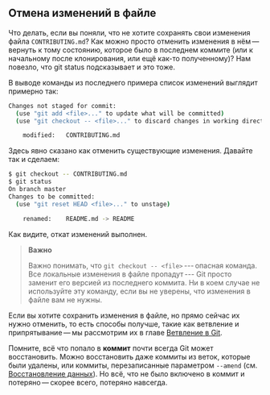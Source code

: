 ## Отмена изменений в файле

Что делать, если вы поняли, что не хотите сохранять свои
изменения файла `CONTRIBUTING.md`? Как можно просто отменить
изменения в нём — вернуть к тому состоянию, которое было
в последнем коммите (или к начальному после клонирования,
или ещё как-то полученному)? Нам повезло, что git status
подсказывает и это тоже.

В выводе команды из последнего примера список изменений
выглядит примерно так:

```bash
Changes not staged for commit:
  (use "git add <file>..." to update what will be committed)
  (use "git checkout -- <file>..." to discard changes in working directory

    modified:   CONTRIBUTING.md
```

Здесь явно сказано как отменить существующие изменения.
Давайте так и сделаем:

```bash
$ git checkout -- CONTRIBUTING.md
$ git status
On branch master
Changes to be committed:
  (use "git reset HEAD <file>..." to unstage)

    renamed:    README.md -> README
```

Как видите, откат изменений выполнен.

> **Важно**
>
> Важно понимать, что `git checkout -- <file>` --- опасная
> команда. Все локальные изменения в файле пропадут ---
> Git просто заменит его версией из последнего коммита.
> Ни в коем случае не используйте эту команду, если вы
> не уверены, что изменения в файле вам не нужны.

Если вы хотите сохранить изменения в файле, но прямо сейчас их
нужно отменить, то есть способы получше, такие как ветвление
и припрятывание — мы рассмотрим их в главе [Ветвление в Git](https://git-scm.com/book/ru/v2/ch00/ch03-git-branching).

Помните, всё что попало в **коммит** почти всегда Git может
восстановить. Можно восстановить даже коммиты из веток,
которые были удалены, или коммиты, перезаписанные параметром
`--amend` (см. [Восстановление данных](https://git-scm.com/book/ru/v2/ch00/r_data_recovery)). Но всё, что не было
включено в коммит и потеряно — скорее всего, потеряно навсегда.
